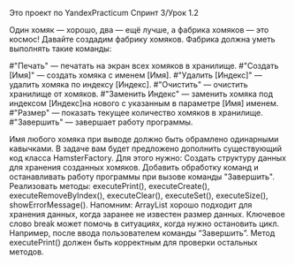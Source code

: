 Это проект по YandexPracticum
Спринт 3/Урок 1.2

Один хомяк — хорошо, два — ещё лучше, а фабрика хомяков — это космос!
Давайте создадим фабрику хомяков. Фабрика должна уметь выполнять такие команды:

#"Печать" — печатать на экран всех хомяков в хранилище.
#"Создать [Имя]" — создать хомяка с именем [Имя].
#"Удалить [Индекс]" — удалить хомяка по индексу [Индекс].
#"Очистить" — очистить хранилище от хомяков.
#"Заменить Индекс" — заменить хомяка под индексом [Индекс]на нового с указанным в параметре [Имя] именем.
#"Размер" — показать текущее количество хомяков в хранилище.
#"Завершить" — завершает работу программы.

Имя любого хомяка при выводе должно быть обрамлено одинарными кавычками.
В задаче вам будет предложено дополнить существующий код класса HamsterFactory. Для этого нужно:
Создать структуру данных для хранения созданных хомяков.
Добавить обработку команд и останавливать работу программы при вызове команды "Завершить".
Реализовать методы:
executePrint(),
executeCreate(),
executeRemoveByIndex(),
executeClear(),
executeSet(),
executeSize(),
showErrorMessage().
Напомним:
ArrayList хорошо подходит для хранения данных, когда заранее не известен размер данных.
Ключевое слово break может помочь в ситуациях, когда нужно остановить цикл. Например, после ввода пользователем команды “Завершить”.
Метод executePrint() должен быть корректным для проверки остальных методов.

